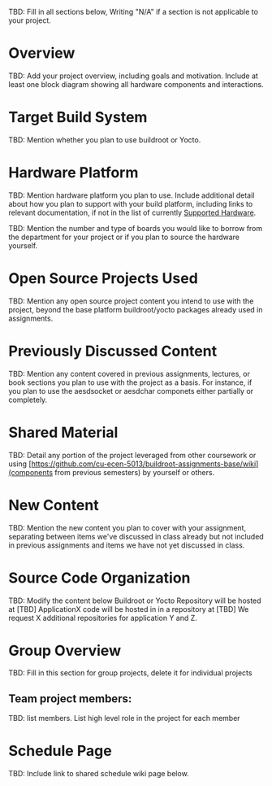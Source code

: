 TBD: Fill in all sections below, Writing "N/A" if a section is not applicable to your project.

# Overview
TBD: Add your project overview, including goals and motivation.
Include at least one block diagram showing all hardware components and interactions.


# Target Build System
TBD: Mention whether you plan to use buildroot or Yocto.

# Hardware Platform
TBD: Mention hardware platform you plan to use.  Include additional detail about how you plan to support with your build platform, including links to relevant documentation, if not in the list of currently [Supported Hardware](https://github.com/cu-ecen-5013/buildroot-assignments-base/wiki/Supported-Hardware).

TBD: Mention the number and type of boards you would like to borrow from the department for your project or if you plan to source the hardware yourself.

# Open Source Projects Used
TBD: Mention any open source project content you intend to use with the project, beyond the base platform buildroot/yocto packages already used in assignments.

# Previously Discussed Content
TBD: Mention any content covered in previous assignments, lectures, or book sections you plan to use with the project as a basis. For instance, if you plan to use the aesdsocket or aesdchar componets either partially or completely.

# Shared Material
TBD: Detail any portion of the project leveraged from other coursework or using [https://github.com/cu-ecen-5013/buildroot-assignments-base/wiki](components from previous semesters) by yourself or others.

# New Content
TBD: Mention the new content you plan to cover with your assignment, separating between items we've discussed in class already but not included in previous assignments and items we have not yet discussed in class.

# Source Code Organization
TBD: Modify the content below
Buildroot or Yocto Repository will be hosted at [TBD]
ApplicationX code will be hosted in in a repository at [TBD]
We request X additional repositories for application Y and Z.

# Group Overview
TBD: Fill in this section for group projects, delete it for individual projects

## Team project members:

TBD: list members.  List high level role in the project for each member

# Schedule Page
TBD: Include link to shared schedule wiki page below.